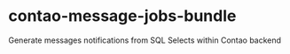 # contao-message-jobs-bundle
Generate messages notifications from SQL Selects within Contao backend
